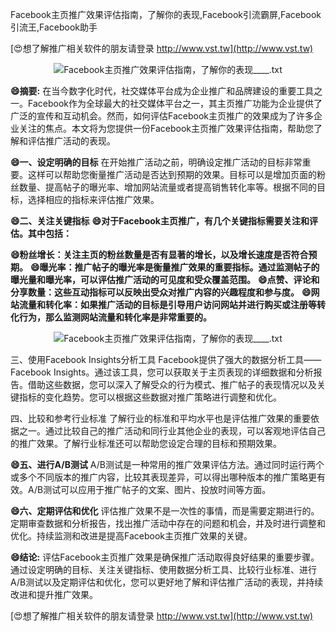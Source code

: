 Facebook主页推广效果评估指南，了解你的表现,Facebook引流霸屏,Facebook引流王,Facebook助手

[😍想了解推广相关软件的朋友请登录 http://www.vst.tw](http://www.vst.tw)

 <center><img src="https://vst.tw/MP4/tuiguang/png/1.png" alt="Facebook主页推广效果评估指南，了解你的表现____.txt"></center>

**😄摘要:**
在当今数字化时代，社交媒体平台成为企业推广和品牌建设的重要工具之一。Facebook作为全球最大的社交媒体平台之一，其主页推广功能为企业提供了广泛的宣传和互动机会。然而，如何评估Facebook主页推广的效果成为了许多企业关注的焦点。本文将为您提供一份Facebook主页推广效果评估指南，帮助您了解和评估推广活动的表现。

**😄一、设定明确的目标**
在开始推广活动之前，明确设定推广活动的目标非常重要。这样可以帮助您衡量推广活动是否达到预期的效果。目标可以是增加页面的粉丝数量、提高帖子的曝光率、增加网站流量或者提高销售转化率等。根据不同的目标，选择相应的指标来评估推广效果。

**😄二、关注关键指标**
**😄对于Facebook主页推广，有几个关键指标需要关注和评估。其中包括：**

**😄粉丝增长：关注主页的粉丝数量是否有显著的增长，以及增长速度是否符合预期。**
**😄曝光率：推广帖子的曝光率是衡量推广效果的重要指标。通过监测帖子的曝光量和曝光率，可以评估推广活动的可见度和受众覆盖范围。**
**😄点赞、评论和分享数量：这些互动指标可以反映出受众对推广内容的兴趣程度和参与度。**
**😄网站流量和转化率：如果推广活动的目标是引导用户访问网站并进行购买或注册等转化行为，那么监测网站流量和转化率是非常重要的。**

 <center><img src="https://vst.tw/MP4/tuiguang/png/6.png" alt="Facebook主页推广效果评估指南，了解你的表现____.txt"></center>

三、使用Facebook Insights分析工具
Facebook提供了强大的数据分析工具——Facebook Insights。通过该工具，您可以获取关于主页表现的详细数据和分析报告。借助这些数据，您可以深入了解受众的行为模式、推广帖子的表现情况以及关键指标的变化趋势。您可以根据这些数据对推广策略进行调整和优化。

四、比较和参考行业标准
了解行业的标准和平均水平也是评估推广效果的重要依据之一。通过比较自己的推广活动和同行业其他企业的表现，可以客观地评估自己的推广效果。了解行业标准还可以帮助您设定合理的目标和预期效果。

**😄五、进行A/B测试**
A/B测试是一种常用的推广效果评估方法。通过同时运行两个或多个不同版本的推广内容，比较其表现差异，可以得出哪种版本的推广策略更有效。A/B测试可以应用于推广帖子的文案、图片、投放时间等方面。

**😄六、定期评估和优化**
评估推广效果不是一次性的事情，而是需要定期进行的。定期审查数据和分析报告，找出推广活动中存在的问题和机会，并及时进行调整和优化。持续监测和改进是提高Facebook主页推广效果的关键。

**😄结论:**
评估Facebook主页推广效果是确保推广活动取得良好结果的重要步骤。通过设定明确的目标、关注关键指标、使用数据分析工具、比较行业标准、进行A/B测试以及定期评估和优化，您可以更好地了解和评估推广活动的表现，并持续改进和提升推广效果。

[😍想了解推广相关软件的朋友请登录 http://www.vst.tw](http://www.vst.tw)



